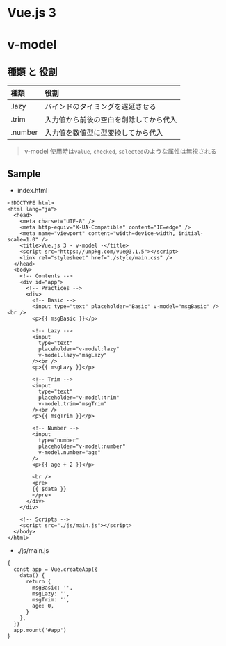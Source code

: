 # Vue.js 3

# v-model

## 種類 と 役割

| 種類    | 役割                                   |
| :------ | :------------------------------------- |
| .lazy   | バインドのタイミングを遅延させる       |
| .trim   | 入力値から前後の空白を削除してから代入 |
| .number | 入力値を数値型に型変換してから代入     |

> v-model 使用時は`value`, `checked`, `selected`のような属性は無視される

## Sample

- index.html

```
<!DOCTYPE html>
<html lang="ja">
  <head>
    <meta charset="UTF-8" />
    <meta http-equiv="X-UA-Compatible" content="IE=edge" />
    <meta name="viewport" content="width=device-width, initial-scale=1.0" />
    <title>Vue.js 3 - v-model -</title>
    <script src="https://unpkg.com/vue@3.1.5"></script>
    <link rel="stylesheet" href="./style/main.css" />
  </head>
  <body>
    <!-- Contents -->
    <div id="app">
      <!-- Practices -->
      <div>
        <!-- Basic -->
        <input type="text" placeholder="Basic" v-model="msgBasic" /><br />
        <p>{{ msgBasic }}</p>

        <!-- Lazy -->
        <input
          type="text"
          placeholder="v-model:lazy"
          v-model.lazy="msgLazy"
        /><br />
        <p>{{ msgLazy }}</p>

        <!-- Trim -->
        <input
          type="text"
          placeholder="v-model:trim"
          v-model.trim="msgTrim"
        /><br />
        <p>{{ msgTrim }}</p>

        <!-- Number -->
        <input
          type="number"
          placeholder="v-model:number"
          v-model.number="age"
        />
        <p>{{ age + 2 }}</p>

        <br />
        <pre>
        {{ $data }}
        </pre>
      </div>
    </div>

    <!-- Scripts -->
    <script src="./js/main.js"></script>
  </body>
</html>
```

- ./js/main.js

```
{
  const app = Vue.createApp({
    data() {
      return {
        msgBasic: '',
        msgLazy: '',
        msgTrim: '',
        age: 0,
      }
    },
  })
  app.mount('#app')
}
```
